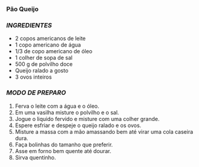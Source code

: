 ### Pão Queijo ###

### _INGREDIENTES_ ###

- 2 copos americanos de leite
- 1 copo americano de água
- 1/3 de copo americano de óleo
- 1 colher de sopa de sal
- 500 g de polvilho doce
- Queijo ralado a gosto
- 3 ovos inteiros

### _MODO DE PREPARO_

1. Ferva o leite com a água e o óleo.
2. Em uma vasilha misture o polvilho e o sal.
3. Jogue o liquido fervido e misture com uma colher grande.
4. Espere esfriar e despeje o queijo ralado e os ovos.
5. Misture a massa com a mão amassando bem até virar uma cola caseira dura.
6. Faça bolinhas do tamanho que preferir.
7. Asse em forno bem quente até dourar.
8. Sirva quentinho.

